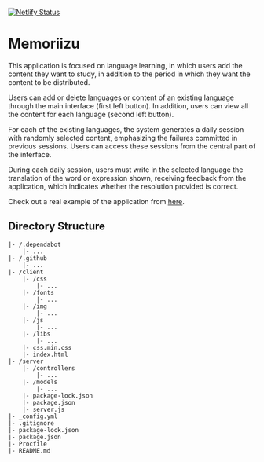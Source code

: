 [![Netlify Status](https://api.netlify.com/api/v1/badges/9ab7dd07-71e2-4cdc-adcd-f536bb48c74f/deploy-status)](https://app.netlify.com/sites/memoriizu/deploys)

# Memoriizu
This application is focused on language learning, in which users add the content they want to study, in addition to the period in which they want the content to be distributed.

Users can add or delete languages or content of an existing language through the main interface (first left button). In addition, users can view all the content for each language (second left button).

For each of the existing languages, the system generates a daily session with randomly selected content, emphasizing the failures committed in previous sessions. Users can access these sessions from the central part of the interface.

During each daily session, users must write in the selected language the translation of the word or expression shown, receiving feedback from the application, which indicates whether the resolution provided is correct.

Check out a real example of the application from [here](https://memoriizu.chema22r.com).

## Directory Structure
```
|- /.dependabot
    |- ...
|- /.github
    |- ...
|- /client
    |- /css
        |- ...
    |- /fonts
        |- ...
    |- /img
        |- ...
    |- /js
        |- ...
    |- /libs
        |- ...
    |- css.min.css
    |- index.html
|- /server
    |- /controllers
        |- ...
    |- /models
        |- ...
    |- package-lock.json
    |- package.json
    |- server.js
|- _config.yml
|- .gitignore
|- package-lock.json
|- package.json
|- Procfile
|- README.md
```
